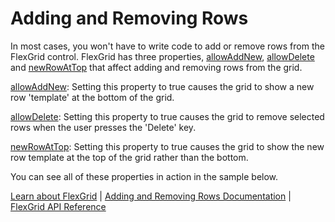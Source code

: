 Adding and Removing Rows
========================

In most cases, you won't have to write code to add or remove rows from the FlexGrid control. FlexGrid has three properties, [allowAddNew](https://www.grapecity.com/wijmo/api/classes/wijmo_grid.flexgrid.html#allowaddnew), [allowDelete](https://www.grapecity.com/wijmo/api/classes/wijmo_grid.flexgrid.html#allowdelete) and [newRowAtTop](https://www.grapecity.com/wijmo/api/classes/wijmo_grid.flexgrid.html#newrowattop) that affect adding and removing rows from the grid.

[allowAddNew](https://www.grapecity.com/wijmo/api/classes/wijmo_grid.flexgrid.html#allowaddnew): Setting this property to true causes the grid to show a new row 'template' at the bottom of the grid.

[allowDelete](https://www.grapecity.com/wijmo/api/classes/wijmo_grid.flexgrid.html#allowdelete): Setting this property to true causes the grid to remove selected rows when the user presses the 'Delete' key.

[newRowAtTop](https://www.grapecity.com/wijmo/api/classes/wijmo_grid.flexgrid.html#newrowattop): Setting this property to true causes the grid to show the new row template at the top of the grid rather than the bottom.

You can see all of these properties in action in the sample below.

[Learn about FlexGrid](https://www.grapecity.com/wijmo/flexgrid-javascript-data-grid) | [Adding and Removing Rows Documentation](https://www.grapecity.com/wijmo/docs/Topics/Grid/Rows/Adding-and-Removing-Rows) | [FlexGrid API Reference](https://www.grapecity.com/wijmo/api/classes/wijmo_grid.flexgrid.html)